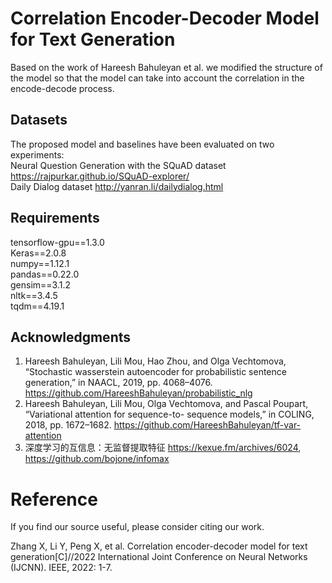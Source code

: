# Correlation Encoder-Decoder Model for Text Generation
Based on the work of Hareesh Bahuleyan et al. we modified the structure of the model so that the model can take into account the correlation in the encode-decode process.
## Datasets
The proposed model and baselines have been evaluated on two experiments:      
Neural Question Generation with the SQuAD dataset https://rajpurkar.github.io/SQuAD-explorer/   
Daily Dialog dataset http://yanran.li/dailydialog.html
## Requirements
tensorflow-gpu==1.3.0    
Keras==2.0.8    
numpy==1.12.1    
pandas==0.22.0   
gensim==3.1.2   
nltk==3.4.5   
tqdm==4.19.1   
## Acknowledgments
1. Hareesh Bahuleyan, Lili Mou, Hao Zhou, and Olga Vechtomova, “Stochastic wasserstein autoencoder for probabilistic sentence generation,” in NAACL, 2019, pp. 4068–4076.
https://github.com/HareeshBahuleyan/probabilistic_nlg 
2. Hareesh Bahuleyan, Lili Mou, Olga Vechtomova, and Pascal Poupart, “Variational attention for sequence-to- sequence models,” in COLING, 2018, pp. 1672–1682.
https://github.com/HareeshBahuleyan/tf-var-attention
3. 深度学习的互信息：无监督提取特征 https://kexue.fm/archives/6024, https://github.com/bojone/infomax



# Reference
If you find our source useful, please consider citing our work.

Zhang X, Li Y, Peng X, et al. Correlation encoder-decoder model for text generation[C]//2022 International Joint Conference on Neural Networks (IJCNN). IEEE, 2022: 1-7.
